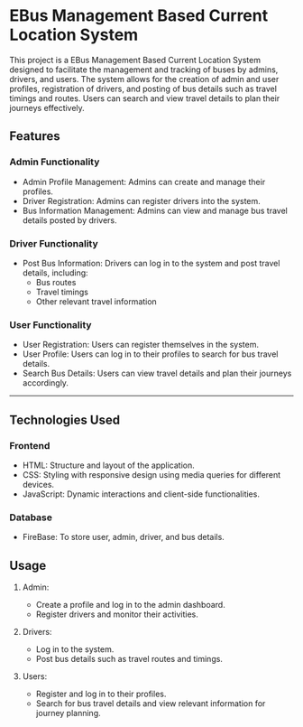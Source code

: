 # EBus Management Based Current Location System  

This project is a EBus Management Based Current Location System  designed to facilitate the management and tracking of buses by admins, drivers, and users. The system allows for the creation of admin and user profiles, registration of drivers, and posting of bus details such as travel timings and routes. Users can search and view travel details to plan their journeys effectively.  

## Features  

### Admin Functionality  
- Admin Profile Management: Admins can create and manage their profiles.  
- Driver Registration: Admins can register drivers into the system.  
- Bus Information Management: Admins can view and manage bus travel details posted by drivers.  

### Driver Functionality  
- Post Bus Information: Drivers can log in to the system and post travel details, including:  
  - Bus routes  
  - Travel timings  
  - Other relevant travel information  

### User Functionality  
- User Registration: Users can register themselves in the system.  
- User Profile: Users can log in to their profiles to search for bus travel details.  
- Search Bus Details: Users can view travel details and plan their journeys accordingly.  

---

## Technologies Used  

### Frontend  
- HTML: Structure and layout of the application.  
- CSS: Styling with responsive design using media queries for different devices.  
- JavaScript: Dynamic interactions and client-side functionalities.  

### Database  
- FireBase: To store user, admin, driver, and bus details.  


## Usage  

1. Admin:  
   - Create a profile and log in to the admin dashboard.  
   - Register drivers and monitor their activities.  

2. Drivers:  
   - Log in to the system.  
   - Post bus details such as travel routes and timings.  

3. Users:  
   - Register and log in to their profiles.  
   - Search for bus travel details and view relevant information for journey planning.  

